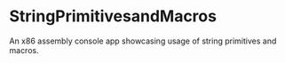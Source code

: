 # StringPrimitivesandMacros
An x86 assembly console app showcasing usage of string primitives and macros.

